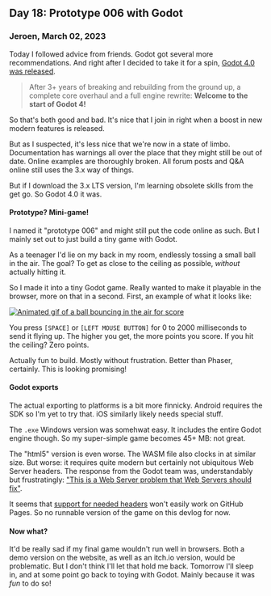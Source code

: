 ## Day 18: Prototype 006 with Godot

### **Jeroen**, March 02, 2023

Today I followed advice from friends.
Godot got several more recommendations.
And right after I decided to take it for a spin, [Godot 4.0 was released](https://godotengine.org/article/godot-4-0-sets-sail/).

> After 3+ years of breaking and rebuilding from the ground up, a complete core overhaul and a full engine rewrite: **Welcome to the start of Godot 4!**

So that's both good and bad.
It's nice that I join in right when a boost in new modern features is released.

But as I suspected, it's less nice that we're now in a state of limbo.
Documentation has warnings all over the place that they might still be out of date.
Online examples are thoroughly broken.
All forum posts and Q&A online still uses the 3.x way of things.

But if I download the 3.x LTS version, I'm learning obsolete skills from the get go.
So Godot 4.0 it was.

#### Prototype? Mini-game!

I named it "prototype 006" and might still put the code online as such.
But I mainly set out to just build a tiny game with Godot.

As a teenager I'd lie on my back in my room, endlessly tossing a small ball in the air.
The goal?
To get as close to the ceiling as possible, _without_ actually hitting it.

So I made it into a tiny Godot game.
Really wanted to make it playable in the browser, more on that in a second.
First, an example of what it looks like:

[![Animated gif of a ball bouncing in the air for score](/img/pincrediball-prototype-006.gif)](/img/pincrediball-prototype-006.gif)

You press `[SPACE]` or `[LEFT MOUSE BUTTON]` for 0 to 2000 milliseconds to send it flying up.
The higher you get, the more points you score.
If you hit the ceiling?
Zero points.

Actually fun to build.
Mostly without frustration.
Better than Phaser, certainly.
This is looking promising!

#### Godot exports

The actual exporting to platforms is a bit more finnicky.
Android requires the SDK so I'm yet to try that.
iOS similarly likely needs special stuff.

The `.exe` Windows version was somehwat easy.
It includes the entire Godot engine though.
So my super-simple game becomes 45+ MB: not great.

The "html5" version is even worse.
The WASM file also clocks in at similar size.
But worse: it requires quite modern but certainly not ubiquitous Web Server headers.
The response from the Godot team was, understandably but frustratingly:
["This is a Web Server problem that Web Servers should fix"](https://github.com/godotengine/godot/issues/69020#issuecomment-1324253401).

It seems that [support for needed headers](https://stackoverflow.com/q/68609682/419956) won't easily work on GitHub Pages.
So no runnable version of the game on this devlog for now.

#### Now what?

It'd be really sad if my final game wouldn't run well in browsers.
Both a demo version on the website, as well as an itch.io version, would be problematic.
But I don't think I'll let that hold me back.
Tomorrow I'll sleep in, and at some point go back to toying with Godot.
Mainly because it was _fun_ to do so!
